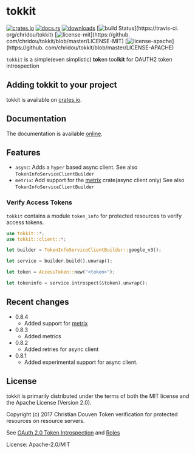 # tokkit

[![crates.io](https://img.shields.io/crates/v/tokkit.svg)](https://crates.io/crates/tokkit)
[![docs.rs](https://docs.rs/tokkit/badge.svg)](https://docs.rs/tokkit)
[![downloads](https://img.shields.io/crates/d/tokkit.svg)](https://crates.io/crates/tokkit)
[![build Status](https://travis-ci.org/chridou/tokkit.svg?branch=master)](https://travis-ci.
org/chridou/tokkit)
[![license-mit](http://img.shields.io/badge/license-MIT-blue.svg)](https://github.
com/chridou/tokkit/blob/master/LICENSE-MIT)
[![license-apache](http://img.shields.io/badge/license-APACHE-blue.svg)](https://github.
com/chridou/tokkit/blob/master/LICENSE-APACHE)

`tokkit` is a simple(even simplistic) **tok**en tool**kit** for OAUTH2 token
introspection

## Adding tokkit to your project

tokkit is available on [crates.io](https://crates.io/crates/tokkit).

## Documentation

The documentation is available [online](https://docs.rs/tokkit).

## Features

* `async`: Adds a `hyper` based async client.
See also `TokenInfoServiceClientBuilder`
* `metrix`: Add support for the [metrix](https://crates.io/crates/metrix)
crate(async client only)
See also `TokenInfoServiceClientBuilder`

### Verify Access Tokens

`tokkit` contains a module `token_info` for protected resources to verify access tokens.

```rust
use tokkit::*;
use tokkit::client::*;

let builder = TokenInfoServiceClientBuilder::google_v3();

let service = builder.build().unwrap();

let token = AccessToken::new("<token>");

let tokeninfo = service.introspect(&token).unwrap();
```

## Recent changes

* 0.8.4
   * Added support for [metrix](https://crates.io/crates/metrix)
* 0.8.3
   * Added metrics
* 0.8.2
   * Added retries for async client
* 0.8.1
   * Added experimental support for async client.

## License

tokkit is primarily distributed under the terms of
both the MIT license and the Apache License (Version 2.0).

Copyright (c) 2017 Christian Douven
Token verification for protected resources on resource servers.

See [OAuth 2.0 Token Introspection](https://tools.ietf.org/html/rfc7662)
and
[Roles](https://tools.ietf.org/html/rfc6749#section-1.1)

License: Apache-2.0/MIT
